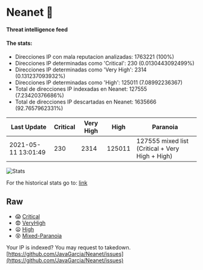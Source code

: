 # Neanet :hocho:
#### Threat intelligence feed
#### The stats:

- Direcciones IP con mala reputacion analizadas: 1763221 (100%)
- Direcciones IP determinadas como 'Critical':  230 (0.0130443092499%)
- Direcciones IP determinadas como 'Very High':  2314 (0.131237093932%)
- Direcciones IP determinadas como 'High':  125011 (7.08992236367)
- Total de direcciones IP indexadas en Neanet:  127555 (7.23420376686%)
- Total de direcciones IP descartadas en Neanet:  1635666 (92.7657962331%)

| Last Update | Critical | Very High | High | Paranoia |
| --- | --- | --- | --- | --- |
| 2021-05-11 13:01:49 | 230 | 2314 | 125011 | 127555 mixed list (Critical + Very High + High)|

![Stats](https://docs.google.com/spreadsheets/d/e/2PACX-1vSnaNMIXVabIpDJjufMlzH7poXnshF3mgd8Is1g9ytUEzVsP5my4Trn8f-xkoLLQ38xpL3HtmUexLo6/pubchart?oid=501124687&format=image)

For the historical stats go to: [link](/stats.csv)
## Raw
- :scream: [Critical](https://raw.githubusercontent.com/JavaGarcia/Neanet/master/blacklists/neanet_critical.txt)
- :fearful: [VeryHigh](https://raw.githubusercontent.com/JavaGarcia/Neanet/master/blacklists/neanet_veryHigh.txtt)
- :frowning: [High](https://raw.githubusercontent.com/JavaGarcia/Neanet/master/blacklists/neanet_high.txt)
- :dizzy_face: [Mixed-Paranoia](https://raw.githubusercontent.com/JavaGarcia/Neanet/master/blacklists/neanet_all.txt)


Your IP is indexed? You may request to takedown. [https://github.com/JavaGarcia/Neanet/issues](https://github.com/JavaGarcia/Neanet/issues)

















































































































































































































































































































































































































































































































































































































































































































































































































































































































































































































































































































































































































































































































































































































































































































































































































































































































































































































































































































































































































































































































































































































































































































































































































































































































































































































































































































































































































































































































































































































































































































































































































































































































































































































































































































































































































































































































































































































































































































































































































































































































































































































































































































































































































































































































































































































































































































































































































































































































































































































































































































































































































































































































































































































































































































































































































































































































































































































































































































































































































































































































































































































































































































































































































































































